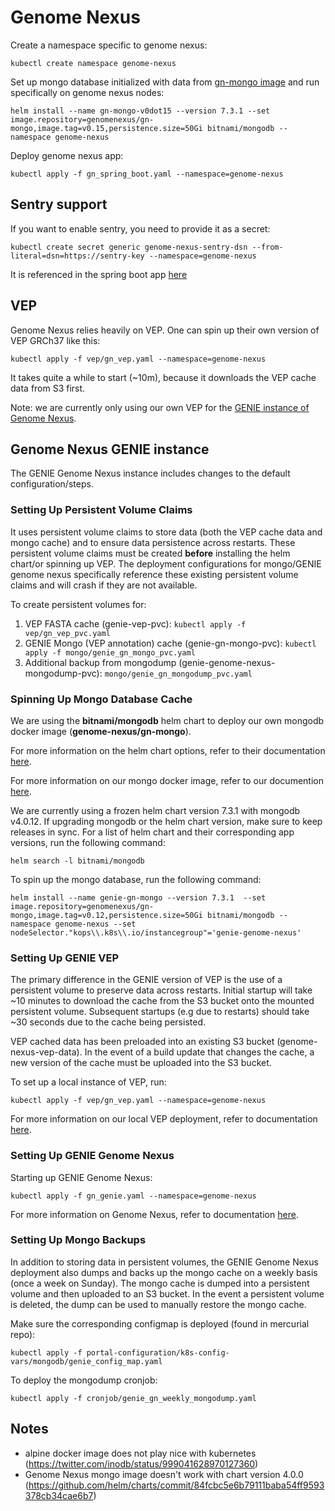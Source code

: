 # Genome Nexus
Create a namespace specific to genome nexus:
```
kubectl create namespace genome-nexus
```

Set up mongo database initialized with data from [gn-mongo image](https://hub.docker.com/r/genomenexus/gn-mongo/tags/) and run specifically on genome nexus nodes:
```
helm install --name gn-mongo-v0dot15 --version 7.3.1 --set image.repository=genomenexus/gn-mongo,image.tag=v0.15,persistence.size=50Gi bitnami/mongodb --namespace genome-nexus
```
Deploy genome nexus app:
```
kubectl apply -f gn_spring_boot.yaml --namespace=genome-nexus
```

## Sentry support
If you want to enable sentry, you need to provide it as a secret:
```
kubectl create secret generic genome-nexus-sentry-dsn --from-literal=dsn=https://sentry-key --namespace=genome-nexus
```
It is referenced in the spring boot app [here](https://github.com/knowledgesystems/knowledgesystems-k8s-deployment/blob/master/genome-nexus/gn_spring_boot.yaml#L34-L38)

## VEP
Genome Nexus relies heavily on VEP. One can spin up their own version of VEP GRCh37 like this:

```
kubectl apply -f vep/gn_vep.yaml --namespace=genome-nexus
```

It takes quite a while to start (~10m), because it downloads the VEP cache data
from S3 first.

Note: we are currently only using our own VEP for the [GENIE instance of Genome
Nexus](./gn_genie.yaml).

## Genome Nexus GENIE instance
The GENIE Genome Nexus instance includes changes to the default configuration/steps.

### Setting Up Persistent Volume Claims
It uses persistent volume claims to store data (both the VEP cache data and mongo cache) and to ensure data persistence across restarts. These persistent volume claims must be created **before** installing the helm chart/or spinning up VEP. The deployment configurations for mongo/GENIE genome nexus specifically reference these existing persistent volume claims and will crash if they are not available.

To create persistent volumes for:

1. VEP FASTA cache (genie-vep-pvc): `kubectl apply -f vep/gn_vep_pvc.yaml`
2. GENIE Mongo (VEP annotation) cache (genie-gn-mongo-pvc): `kubectl apply -f mongo/genie_gn_mongo_pvc.yaml`
3. Additional backup from mongodump (genie-genome-nexus-mongodump-pvc): `mongo/genie_gn_mongodump_pvc.yaml`

### Spinning Up Mongo Database Cache
We are using the **bitnami/mongodb** helm chart to deploy our own mongodb docker image (**genome-nexus/gn-mongo**).

For more information on the helm chart options, refer to their documentation [here](https://github.com/bitnami/charts/tree/master/bitnami/mongodb).

For more information on our mongo docker image, refer to our documention [here](https://github.com/genome-nexus/genome-nexus-importer/blob/master/README.md).

We are currently using a frozen helm chart version 7.3.1 with mongodb v4.0.12. If upgrading mongodb or the helm chart version, make sure to keep releases in sync. For a list of helm chart and their corresponding app versions, run the following command:
```
helm search -l bitnami/mongodb
```

To spin up the mongo database, run the following command:
```
helm install --name genie-gn-mongo --version 7.3.1  --set image.repository=genomenexus/gn-mongo,image.tag=v0.12,persistence.size=50Gi bitnami/mongodb --namespace genome-nexus --set nodeSelector."kops\\.k8s\\.io/instancegroup"='genie-genome-nexus'
```

### Setting Up GENIE VEP
The primary difference in the GENIE version of VEP is the use of a persistent volume to preserve data across restarts. Initial startup will take ~10 minutes to download the cache from the S3 bucket onto the mounted persistent volume. Subsequent startups (e.g due to restarts) should take ~30 seconds due to the cache being persisted.

VEP cached data has been preloaded into an existing S3 bucket (genome-nexus-vep-data). In the event of a build update that changes the cache, a new version of the cache must be uploaded into the S3 bucket.

To set up a local instance of VEP, run:
```
kubectl apply -f vep/gn_vep.yaml --namespace=genome-nexus
```

For more information on our local VEP deployment, refer to documentation [here](https://github.com/genome-nexus/genome-nexus-vep/blob/master/README.md).

### Setting Up GENIE Genome Nexus
Starting up GENIE Genome Nexus:
```
kubectl apply -f gn_genie.yaml --namespace=genome-nexus
```

For more information on Genome Nexus, refer to documentation [here](https://github.com/genome-nexus/genome-nexus/blob/master/README.md).

### Setting Up Mongo Backups
In addition to storing data in persistent volumes, the GENIE Genome Nexus deployment also dumps and backs up the mongo cache on a weekly basis (once a week on Sunday). The mongo cache is dumped into a persistent volume and then uploaded to an S3 bucket. In the event a persistent volume is deleted, the dump can be used to manually restore the mongo cache.

Make sure the corresponding configmap is deployed (found in mercurial repo):
```
kubectl apply -f portal-configuration/k8s-config-vars/mongodb/genie_config_map.yaml
```

To deploy the mongodump cronjob:
```
kubectl apply -f cronjob/genie_gn_weekly_mongodump.yaml
```

## Notes
- alpine docker image does not play nice with kubernetes (https://twitter.com/inodb/status/999041628970127360)
- Genome Nexus mongo image doesn't work with chart version 4.0.0 (https://github.com/helm/charts/commit/84fcbc5e6b79111baba54ff9593378cb34cae6b7)


